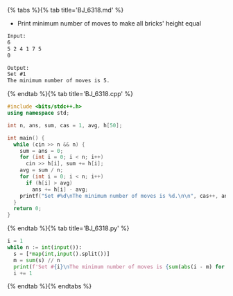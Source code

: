{% tabs %}{% tab title='BJ_6318.md' %}

* Print minimum number of moves to make all bricks' height equal

```txt
Input:
6
5 2 4 1 7 5
0

Output:
Set #1
The minimum number of moves is 5.
```

{% endtab %}{% tab title='BJ_6318.cpp' %}

```cpp
#include <bits/stdc++.h>
using namespace std;

int n, ans, sum, cas = 1, avg, h[50];

int main() {
  while (cin >> n && n) {
    sum = ans = 0;
    for (int i = 0; i < n; i++)
      cin >> h[i], sum += h[i];
    avg = sum / n;
    for (int i = 0; i < n; i++)
      if (h[i] > avg)
        ans += h[i] - avg;
    printf("Set #%d\nThe minimum number of moves is %d.\n\n", cas++, ans);
  }
  return 0;
}
```

{% endtab %}{% tab title='BJ_6318.py' %}

```py
i = 1
while n := int(input()):
  s = [*map(int,input().split())]
  m = sum(s) // n
  print(f'Set #{i}\nThe minimum number of moves is {sum(abs(i - m) for i in s) // 2}.\n')
  i += 1
```

{% endtab %}{% endtabs %}
